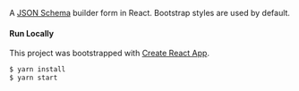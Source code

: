 A [JSON Schema](https://json-schema.org/) builder form in React. Bootstrap styles are used by default.

#### Run Locally

This project was bootstrapped with [Create React App](https://github.com/facebook/create-react-app).

```sh
$ yarn install
$ yarn start
```
